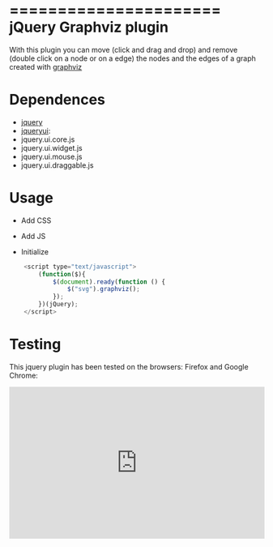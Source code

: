 ======================
jQuery Graphviz plugin
======================

With this plugin you can move (click and drag and drop) and remove (double click on a node or on a edge) the nodes and the edges of a graph created with <a href="http://www.graphviz.org">graphviz</a>

Dependences
===========

* <a href="http://jquery.com">jquery</a>
* <a href="http://jqueryui.com">jqueryui</a>:
 * jquery.ui.core.js
 * jquery.ui.widget.js
 * jquery.ui.mouse.js
 * jquery.ui.draggable.js

Usage
=====

* Add CSS

    <link rel="stylesheet" href="jquery.graphviz.css" />

* Add JS

    <script type="text/javascript" src="jquery.graphviz.js"></script>

* Initialize

```js
    <script type="text/javascript">
        (function($){
            $(document).ready(function () {
                $("svg").graphviz();
            });
        })(jQuery);
    </script>
```

Testing
=======

This jquery plugin has been tested on the browsers: Firefox and Google Chrome:

<iframe style="width: 100%; height: 300px" src="http://jsfiddle.net/Goin/eexfS/embedded/" allowfullscreen="allowfullscreen" frameborder="0"></iframe>